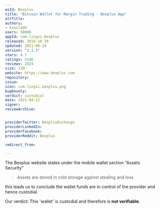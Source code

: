 ```yaml
---
wsId: Bexplus
title: "Bitcoin Wallet for Margin Trading - Bexplus App"
altTitle: 
authors:
- kiwilamb
users: 50000
appId: com.lingxi.bexplus
released: 2018-10-29
updated: 2021-08-24
version: "2.1.3"
stars: 4.7
ratings: 5146
reviews: 2024
size: 11M
website: https://www.bexplus.com
repository: 
issue: 
icon: com.lingxi.bexplus.png
bugbounty: 
verdict: custodial
date: 2021-04-22
signer: 
reviewArchive:


providerTwitter: BexplusExchange
providerLinkedIn: 
providerFacebook: 
providerReddit: Bexplus

redirect_from:

---
```



The Bexplus website states under the mobile wallet section "Assets Security"

> Assets are stored in cold storage against stealing and loss

this leads us to conclude the wallet funds are in control of the provider and hence custodial.

Our verdict: This 'wallet' is custodial and therefore is **not verifiable**.

